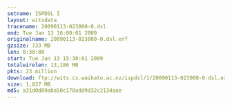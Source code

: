 ```yaml
---
setname: ISPDSL I
layout: witsdata
tracename: 20090113-023000-0.dsl
end: Tue Jan 13 16:00:01 2009
originalname: 20090113-023000-0.dsl.erf
gzsize: 733 MB
len: 0:30:00
start: Tue Jan 13 15:30:01 2009
totalwirelen: 13,186 MB
pkts: 23 million
download: ftp://wits.cs.waikato.ac.nz/ispdsl/1/20090113-023000-0.dsl.erf.gz
size: 1,827 MB
md5: a31d0d09aba50c178add9d32c2134aae
---
```

